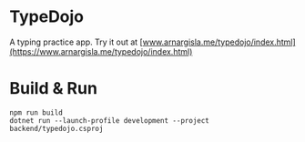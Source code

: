 # TypeDojo

A typing practice app. Try it out at [www.arnargisla.me/typedojo/index.html](https://www.arnargisla.me/typedojo/index.html)

# Build & Run

```
npm run build
dotnet run --launch-profile development --project backend/typedojo.csproj
```